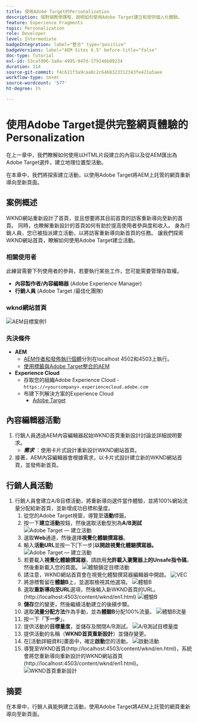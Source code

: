 ```yaml
---
title: 使用Adobe Target的Personalization
description: 端對端教學課程，說明如何使用Adobe Target建立和提供個人化體驗。
feature: Experience Fragments
topic: Personalization
role: Developer
level: Intermediate
badgeIntegration: label="整合" type="positive"
badgeVersions: label="AEM Sites 6.5" before-title="false"
doc-type: Tutorial
exl-id: 53cafd06-3a0a-4995-947d-179146b89234
duration: 114
source-git-commit: f4c621f3a9caa8c2c64b8323312343fe421a5aee
workflow-type: tm+mt
source-wordcount: '577'
ht-degree: 1%

---
```


# 使用Adobe Target提供完整網頁體驗的Personalization

在上一章中，我們瞭解如何使用以HTML片段建立的內容以及從AEM匯出為Adobe Target選件，建立地理位置型活動。

在本章中，我們將探索建立活動，以使用Adobe Target將AEM上託管的網頁重新導向至新頁面。

## 案例概述

WKND網站重新設計了首頁，並且想要將其目前首頁的訪客重新導向至新的首頁。 同時，也瞭解重新設計的首頁如何有助於提高使用者參與度和收入。 身為行銷人員，您已被指派建立活動，以將訪客重新導向新首頁的任務。 讓我們探索WKND網站首頁，瞭解如何使用Adobe Target建立活動。

### 相關使用者

此練習需要下列使用者的參與，若要執行某些工作，您可能需要管理存取權。

* **內容製作者/內容編輯器** (Adobe Experience Manager)
* **行銷人員** (Adobe Target /最佳化團隊)

### wknd網站首頁

![AEM目標案例1](assets/personalization-use-case-2/aem-target-use-case-2.png)

### 先決條件

* **AEM**
   * [AEM作者和發佈執行個體](./implementation.md#getting-aem)分別在localhost 4502和4503上執行。
   * [使用標籤與Adobe Target整合的AEM](./using-launch-adobe-io.md#aem-target-using-launch-by-adobe)
* **Experience Cloud**
   * 存取您的組織Adobe Experience Cloud - `https://<yourcompany>.experiencecloud.adobe.com`
   * 布建下列解決方案的Experience Cloud
      * [Adobe Target](https://experiencecloud.adobe.com)

## 內容編輯器活動

1. 行銷人員透過AEM內容編輯器起始WKND首頁重新設計討論並詳細說明要求。
   * ***需求*** ：使用卡片式設計重新設計WKND網站首頁。
2. 接著，AEM內容編輯器會根據需求，以卡片式設計建立新的WKND網站首頁，並發佈新首頁。

## 行銷人員活動

1. 行銷人員會建立A/B目標活動，將重新導向選件當作體驗，並將100%網站流量分配給新首頁，並新增成功目標和量度。
   1. 從您的Adobe Target視窗，導覽至&#x200B;**活動**&#x200B;標籤。
   2. 按一下&#x200B;**建立活動**&#x200B;按鈕，然後選取活動型別為&#x200B;**A/B測試**
      ![Adobe Target — 建立活動](assets/personalization-use-case-2/create-ab-activity.png)
   3. 選取&#x200B;**Web**&#x200B;通道，然後選擇&#x200B;**視覺化體驗撰寫器**。
   4. 輸入&#x200B;**活動URL**&#x200B;並按一下[下一步]**以開啟視覺化體驗撰寫器。**
      ![Adobe Target — 建立活動](assets/personalization-use-case-2/create-activity-ab-name.png)
   5. 若要載入&#x200B;**視覺化體驗撰寫器**，請啟用&#x200B;**允許載入瀏覽器上的Unsafe指令碼**，然後重新載入您的頁面。
      ![體驗鎖定目標活動](assets/personalization-use-case-1/load-unsafe-scripts.png)
   6. 請注意，WKND網站首頁會在視覺化體驗撰寫器編輯器中開啟。
      ![VEC](assets/personalization-use-case-2/vec.png)
   7. 將游標暫留在&#x200B;**體驗B**上，並選取檢視其他選項。
      ![體驗B](assets/personalization-use-case-2/redirect-url.png)
   8. 選取&#x200B;**重新導向至URL**選項，然後輸入新WKND首頁的URL。 (http://localhost:4503/content/wknd/en1.html)
      ![體驗B](assets/personalization-use-case-2/redirect-url-2.png)
   9. **儲存**&#x200B;您的變更，然後繼續活動建立的後續步驟。
   10. 選取&#x200B;**流量分配方法**&#x200B;作為手動，並為&#x200B;**體驗B**分配100%流量。
      ![體驗B流量](assets/personalization-use-case-2/traffic.png)
   11. 按一下「**下一步**」。
   12. 提供活動的&#x200B;**目標量度**，並儲存及關閉A/B測試。
      ![A/B測試目標量度](assets/personalization-use-case-2/goal-metric.png)
   13. 提供活動的名稱（**WKND首頁重新設計**）並儲存變更。
   14. 在[活動詳細資料]畫面中，確定&#x200B;**啟動**您的活動。
      ![啟動活動](assets/personalization-use-case-2/ab-activate.png)
   15. 導覽至WKND首頁(http://localhost:4503/content/wknd/en.html)，系統會將您重新導向重新設計的WKND網站首頁(http://localhost:4503/content/wknd/en1.html)。
      ![WKND首頁重新設計](assets/personalization-use-case-2/WKND-home-page-redesign.png)

## 摘要

在本章中，行銷人員能夠建立活動，使用Adobe Target將AEM上託管的網頁重新導向至新頁面。
